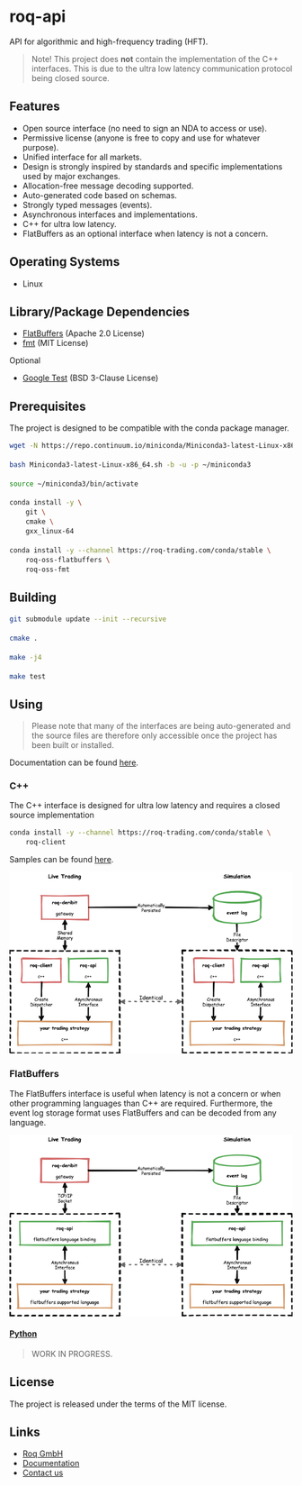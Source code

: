 # roq-api

API for algorithmic and high-frequency trading (HFT).

> Note!
> This project does **not** contain the implementation of the C++ interfaces.
> This is due to the ultra low latency communication protocol being closed
> source.


## Features

* Open source interface (no need to sign an NDA to access or use).
* Permissive license (anyone is free to copy and use for whatever purpose).
* Unified interface for all markets.
* Design is strongly inspired by standards and specific implementations used
  by major exchanges.
* Allocation-free message decoding supported.
* Auto-generated code based on schemas.
* Strongly typed messages (events).
* Asynchronous interfaces and implementations.
* C++ for ultra low latency.
* FlatBuffers as an optional interface when latency is not a concern.


## Operating Systems

* Linux


## Library/Package Dependencies

* [FlatBuffers](https://github.com/google/flatbuffers) (Apache 2.0 License)
* [fmt](https://github.com/fmtlib/fmt) (MIT License)

Optional

* [Google Test](https://github.com/google/googletest) (BSD 3-Clause License)


## Prerequisites

The project is designed to be compatible with the conda package manager.

```bash
wget -N https://repo.continuum.io/miniconda/Miniconda3-latest-Linux-x86_64.sh

bash Miniconda3-latest-Linux-x86_64.sh -b -u -p ~/miniconda3

source ~/miniconda3/bin/activate

conda install -y \
    git \
    cmake \
    gxx_linux-64

conda install -y --channel https://roq-trading.com/conda/stable \
    roq-oss-flatbuffers \
    roq-oss-fmt
```


## Building

```bash
git submodule update --init --recursive

cmake .

make -j4

make test
```


## Using

> Please note that many of the interfaces are being auto-generated and
> the source files are therefore only accessible once the project has
> been built or installed.

Documentation can be found [here](https://roq-trading.com/docs).

### C++

The C++ interface is designed for ultra low latency and requires a closed
source implementation

```bash
conda install -y --channel https://roq-trading.com/conda/stable \
    roq-client
```

Samples can be found [here](https://github.com/roq-trading/roq-samples).

![C++ design](/doc/images/roq-api-cpp-design.png)

### FlatBuffers

The FlatBuffers interface is useful when latency is not a concern or when
other programming languages than C++ are required.
Furthermore, the event log storage format uses FlatBuffers and can be
decoded from any language.

![FlatBuffers design](/doc/images/roq-api-flatbuffers-design.png)

#### [Python](./python)

> WORK IN PROGRESS.


## License

The project is released under the terms of the MIT license.


## Links

* [Roq GmbH](https://roq-trading.com/)
* [Documentation](https://roq-trading.com/docs/)
* [Contact us](mailto:info@roq-trading.com)
